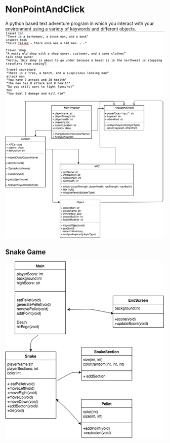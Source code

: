 # NonPointAndClick
A python based text adventure program in which you interact with your environment using a variety of keywords and different objects.
![](https://github.com/DoubekSeth/NonPointAndClick/blob/master/Images/Screen%20Shot%202018-02-26%20at%201.56.50%20PM.png)
![](https://github.com/DoubekSeth/NonPointAndClick/blob/master/Images/Screen%20Shot%202018-02-26%20at%202.00.18%20PM.png)
![](https://github.com/DoubekSeth/NonPointAndClick/blob/master/Images/Screen%20Shot%202018-02-28%20at%201.02.55%20PM.png)
![](https://github.com/DoubekSeth/NonPointAndClick/blob/master/Images/Non-point%20and%20click.png)
## Snake Game
![](https://github.com/DoubekSeth/NonPointAndClick/blob/master/Images/Snake%20game.png)
